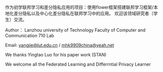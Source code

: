 作为初学联邦学习和差分隐私应用的项目：使用flower框架搭建联邦学习框架/本地化差分隐私以及中心化差分隐私在联邦学习中的应用。 欢迎该领域研究者（学生）交流。   

Author： Lanzhou university of Technology   Faculty of Computer and Communication   710 Lab

Email: yangjie@lut.edu.cn / mhk9909china@yeah.net

We thanks Yingtao Luo for his paper work (STAN)

We welcome all the Federated Learning and Differrntial Privacy Learner
